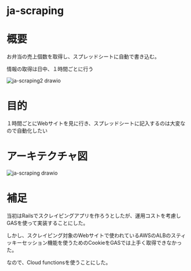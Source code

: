 # ja-scraping

# 概要
お弁当の売上個数を取得し、スプレッドシートに自動で書き込む。

情報の取得は日中、１時間ごとに行う


![ja-scraping2 drawio](https://user-images.githubusercontent.com/68171652/194684461-d9083cf9-9143-4ca5-87f5-1b0e57edfce0.png)


# 目的
１時間ごとにWebサイトを見に行き、スプレッドシートに記入するのは大変なので自動化したい

# アーキテクチャ図
![ja-scraping drawio](https://user-images.githubusercontent.com/68171652/194684458-26b5d20b-e622-40c6-9a6f-d234f378869d.png)

# 補足
当初はRailsでスクレイピングアプリを作ろうとしたが、運用コストを考慮しGASを使って実装することにした。

しかし、スクレイピング対象のWebサイトで使われているAWSのALBのスティッキーセッション機能を使うためのCookieをGASでは上手く取得できなかった。

なので、Cloud functionsを使うことにした。
